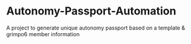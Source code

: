 # Autonomy-Passport-Automation
A project to generate unique autonomy passport based on a template &amp; grimpo6 member information
